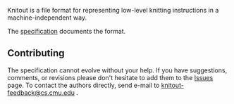 Knitout is a file format for representing low-level knitting instructions in a machine-independent way.

The [specification](./knitout.html) documents the format.

## Contributing

The specification cannot evolve without your help.
If you have suggestions, comments, or revisions please don't hesitate to add them to the [Issues](https://github.com/textiles-lab/knitout/issues) page.
To contact the authors directly, send e-mail to knitout-feedback@cs.cmu.edu .
